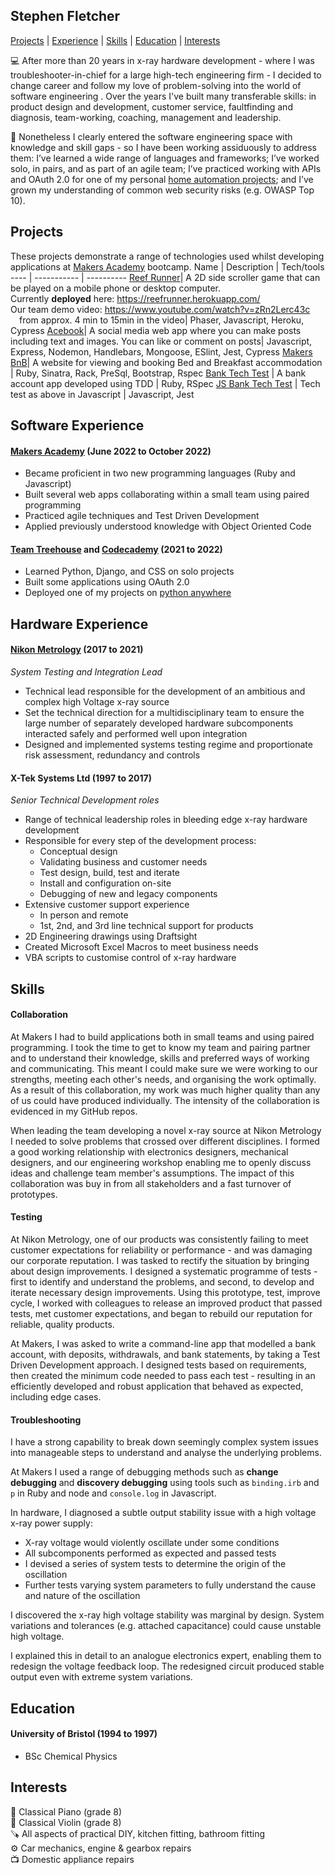 ## Stephen Fletcher

[Projects](#projects) | [Experience](#software-experience) | [Skills](#skills) | [Education](#education) | [Interests](#interests)

💻 After more than 20 years in x-ray hardware development - where I was troubleshooter-in-chief for a large high-tech engineering firm - I decided to change career and follow my love of problem-solving into the world of software engineering . Over the years I've built many transferable skills: in product design and development, customer service, faultfinding and diagnosis, team-working, coaching, management and leadership.

🌱 Nonetheless I clearly entered the software engineering space with knowledge and skill gaps - so I have been working assiduously to address them: I’ve learned a wide range of languages and frameworks; I’ve worked solo, in pairs, and as part of an agile team; I’ve practiced working with APIs and OAuth 2.0 for one of my personal [home automation projects](https://github.com/stephenfletchtek/heattolight); and I’ve grown my understanding of common web security risks (e.g. OWASP Top 10).

## Projects

These projects demonstrate a range of technologies used whilst developing applications at [Makers Academy](https://makers.tech/) bootcamp.
Name | Description | Tech/tools
---- | ----------- | ----------
[Reef Runner](https://github.com/stephenfletchtek/team-sea-urchins)| A 2D side scroller game that can be played on a mobile phone or desktop computer.<br>Currently **deployed** here: https://reefrunner.herokuapp.com/<br>Our team demo video: https://www.youtube.com/watch?v=zRn2Lerc43c<br>&emsp;from approx. 4 min to 15min in the video| Phaser, Javascript, Heroku, Cypress
[Acebook](https://github.com/stephenfletchtek/the-axylotls-acebook)| A social media web app where you can make posts including text and images. You can like or comment on posts| Javascript, Express, Nodemon, Handlebars, Mongoose, ESlint, Jest, Cypress
[Makers BnB](https://github.com/stephenfletchtek/Makersbnb)| A website for viewing and booking Bed and Breakfast accommodation | Ruby, Sinatra, Rack, PreSql, Bootstrap, Rspec
[Bank Tech Test](https://github.com/stephenfletchtek/bank-tech-test) | A bank account app developed using TDD | Ruby, RSpec
[JS Bank Tech Test](https://github.com/stephenfletchtek/js-bank-tech-test) | Tech test as above in Javascript | Javascript, Jest


## Software Experience

#### [Makers Academy](https://makers.tech/) (June 2022 to October 2022)

* Became proficient in two new programming languages (Ruby and Javascript)
* Built several web apps collaborating within a small team using paired programming
* Practiced agile techniques and Test Driven Development
* Applied previously understood knowledge with Object Oriented Code

#### [Team Treehouse](https://teamtreehouse.com/) and [Codecademy](https://www.codecademy.com/) (2021 to 2022)

* Learned Python, Django, and CSS on solo projects
* Built some applications using OAuth 2.0
* Deployed one of my projects on [python anywhere](https://www.pythonanywhere.com/)

## Hardware Experience

#### [Nikon Metrology](https://industry.nikon.com/en-gb/products/x-ray-ct/) (2017 to 2021)  
_System Testing and Integration Lead_ 

* Technical lead responsible for the development of an ambitious and complex high Voltage x-ray source
* Set the technical direction for a multidisciplinary team to ensure the large number of separately developed hardware subcomponents interacted safely and performed well upon integration
* Designed and implemented systems testing regime and proportionate risk assessment, redundancy and controls

#### X-Tek Systems Ltd (1997 to 2017)  
_Senior Technical Development roles_

* Range of technical leadership roles in bleeding edge x-ray hardware development
* Responsible for every step of the development process:
  - Conceptual design
  - Validating business and customer needs
  - Test design, build, test and iterate
  - Install and configuration on-site
  - Debugging of new and legacy components
* Extensive customer support experience
    * In person and remote
    * 1st, 2nd, and 3rd line technical support for products
* 2D Engineering drawings using Draftsight
* Created Microsoft Excel Macros to meet business needs
* VBA scripts to customise control of x-ray hardware

## Skills

#### Collaboration

At Makers I had to build applications both in small teams and using paired programming. I took the time to get to know my team and pairing partner and to understand their knowledge, skills and preferred ways of working and communicating. This meant I could make sure we were working to our strengths, meeting each other's needs, and organising the work optimally. As a result of this collaboration, my work was much higher quality than any of us could have produced individually. The intensity of the collaboration is evidenced in my GitHub repos.

When leading the team developing a novel x-ray source at Nikon Metrology I needed to solve problems that crossed over different disciplines. I formed a good working relationship with electronics designers, mechanical designers, and our engineering workshop enabling me to openly discuss ideas and challenge team member's assumptions. The impact of this collaboration was buy in from all stakeholders and a fast turnover of prototypes.

#### Testing

At Nikon Metrology, one of our products was consistently failing to meet customer expectations for reliability or performance - and was damaging our corporate reputation. I was tasked to rectify the situation by bringing about design improvements. I designed a systematic programme of tests - first to identify and understand the problems, and second, to develop and iterate necessary design improvements. Using this prototype, test, improve cycle, I worked with colleagues to release an improved product that passed tests, met customer expectations, and began to rebuild our reputation for reliable, quality products.

At Makers, I was asked to write a command-line app that modelled a bank account, with deposits, withdrawals, and bank statements, by taking a Test Driven Development approach. I designed tests based on requirements, then created the minimum code needed to pass each test - resulting in an efficiently developed and robust application that behaved as expected, including edge cases.

#### Troubleshooting
I have a strong capability to break down seemingly complex system issues into manageable steps to understand and analyse the underlying problems.

At Makers I used a range of debugging methods such as **change debugging** and **discovery debugging** using tools such as `binding.irb` and `p` in Ruby and node and `console.log` in Javascript.

In hardware, I diagnosed a subtle output stability issue with a high voltage x-ray power supply:
* X-ray voltage would violently oscillate under some conditions
* All subcomponents performed as expected and passed tests
* I devised a series of system tests to determine the origin of the oscillation
* Further tests varying system parameters to fully understand the cause and nature of the oscillation

I discovered the x-ray high voltage stability was marginal by design. System variations and tolerances (e.g. attached capacitance) could cause unstable high voltage.

I explained this in detail to an analogue electronics expert, enabling them to redesign the voltage feedback loop. The redesigned circuit produced stable output even with extreme system variations.

## Education

#### University of Bristol (1994 to 1997)
* BSc Chemical Physics

## Interests
🎹 Classical Piano (grade 8)<br>
🎻 Classical Violin (grade 8)<br>
🪚 All aspects of practical DIY, kitchen fitting, bathroom fitting<br>
⚙️ Car mechanics, engine & gearbox repairs<br>
📺 Domestic appliance repairs<br>
